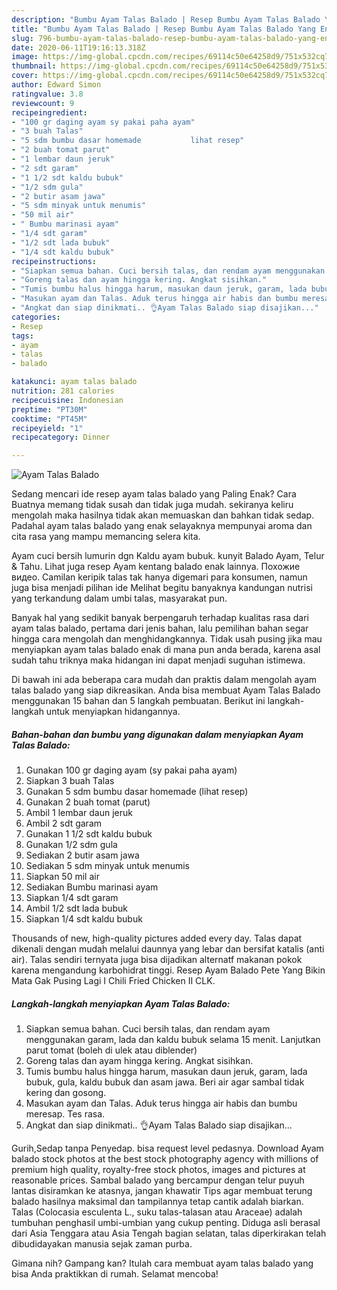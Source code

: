 ```yaml
---
description: "Bumbu Ayam Talas Balado | Resep Bumbu Ayam Talas Balado Yang Enak dan Simpel"
title: "Bumbu Ayam Talas Balado | Resep Bumbu Ayam Talas Balado Yang Enak dan Simpel"
slug: 796-bumbu-ayam-talas-balado-resep-bumbu-ayam-talas-balado-yang-enak-dan-simpel
date: 2020-06-11T19:16:13.318Z
image: https://img-global.cpcdn.com/recipes/69114c50e64258d9/751x532cq70/ayam-talas-balado-foto-resep-utama.jpg
thumbnail: https://img-global.cpcdn.com/recipes/69114c50e64258d9/751x532cq70/ayam-talas-balado-foto-resep-utama.jpg
cover: https://img-global.cpcdn.com/recipes/69114c50e64258d9/751x532cq70/ayam-talas-balado-foto-resep-utama.jpg
author: Edward Simon
ratingvalue: 3.8
reviewcount: 9
recipeingredient:
- "100 gr daging ayam sy pakai paha ayam"
- "3 buah Talas"
- "5 sdm bumbu dasar homemade           lihat resep"
- "2 buah tomat parut"
- "1 lembar daun jeruk"
- "2 sdt garam"
- "1 1/2 sdt kaldu bubuk"
- "1/2 sdm gula"
- "2 butir asam jawa"
- "5 sdm minyak untuk menumis"
- "50 mil air"
- " Bumbu marinasi ayam"
- "1/4 sdt garam"
- "1/2 sdt lada bubuk"
- "1/4 sdt kaldu bubuk"
recipeinstructions:
- "Siapkan semua bahan. Cuci bersih talas, dan rendam ayam menggunakan garam, lada dan kaldu bubuk selama 15 menit. Lanjutkan parut tomat (boleh di ulek atau diblender)"
- "Goreng talas dan ayam hingga kering. Angkat sisihkan."
- "Tumis bumbu halus hingga harum, masukan daun jeruk, garam, lada bubuk, gula, kaldu bubuk dan asam jawa. Beri air agar sambal tidak kering dan gosong."
- "Masukan ayam dan Talas. Aduk terus hingga air habis dan bumbu meresap. Tes rasa."
- "Angkat dan siap dinikmati.. 👌Ayam Talas Balado siap disajikan..."
categories:
- Resep
tags:
- ayam
- talas
- balado

katakunci: ayam talas balado 
nutrition: 281 calories
recipecuisine: Indonesian
preptime: "PT30M"
cooktime: "PT45M"
recipeyield: "1"
recipecategory: Dinner

---
```



![Ayam Talas Balado](https://img-global.cpcdn.com/recipes/69114c50e64258d9/751x532cq70/ayam-talas-balado-foto-resep-utama.jpg)

Sedang mencari ide resep ayam talas balado yang Paling Enak? Cara Buatnya memang tidak susah dan tidak juga mudah. sekiranya keliru mengolah maka hasilnya tidak akan memuaskan dan bahkan tidak sedap. Padahal ayam talas balado yang enak selayaknya mempunyai aroma dan cita rasa yang mampu memancing selera kita.

Ayam cuci bersih lumurin dgn Kaldu ayam bubuk. kunyit Balado Ayam, Telur &amp; Tahu. Lihat juga resep Ayam kentang balado enak lainnya. Похожие видео. Camilan keripik talas tak hanya digemari para konsumen, namun juga bisa menjadi pilihan ide Melihat begitu banyaknya kandungan nutrisi yang terkandung dalam umbi talas, masyarakat pun.

Banyak hal yang sedikit banyak berpengaruh terhadap kualitas rasa dari ayam talas balado, pertama dari jenis bahan, lalu pemilihan bahan segar hingga cara mengolah dan menghidangkannya. Tidak usah pusing jika mau menyiapkan ayam talas balado enak di mana pun anda berada, karena asal sudah tahu triknya maka hidangan ini dapat menjadi suguhan istimewa.


Di bawah ini ada beberapa cara mudah dan praktis dalam mengolah ayam talas balado yang siap dikreasikan. Anda bisa membuat Ayam Talas Balado menggunakan 15 bahan dan 5 langkah pembuatan. Berikut ini langkah-langkah untuk menyiapkan hidangannya.

<!--inarticleads1-->

##### Bahan-bahan dan bumbu yang digunakan dalam menyiapkan Ayam Talas Balado:

1. Gunakan 100 gr daging ayam (sy pakai paha ayam)
1. Siapkan 3 buah Talas
1. Gunakan 5 sdm bumbu dasar homemade           (lihat resep)
1. Gunakan 2 buah tomat (parut)
1. Ambil 1 lembar daun jeruk
1. Ambil 2 sdt garam
1. Gunakan 1 1/2 sdt kaldu bubuk
1. Gunakan 1/2 sdm gula
1. Sediakan 2 butir asam jawa
1. Sediakan 5 sdm minyak untuk menumis
1. Siapkan 50 mil air
1. Sediakan  Bumbu marinasi ayam
1. Siapkan 1/4 sdt garam
1. Ambil 1/2 sdt lada bubuk
1. Siapkan 1/4 sdt kaldu bubuk


Thousands of new, high-quality pictures added every day. Talas dapat dikenali dengan mudah melalui daunnya yang lebar dan bersifat katalis (anti air). Talas sendiri ternyata juga bisa dijadikan alternatf makanan pokok karena mengandung karbohidrat tinggi. Resep Ayam Balado Pete Yang Bikin Mata Gak Pusing Lagi I Chili Fried Chicken II CLK. 

<!--inarticleads2-->

##### Langkah-langkah menyiapkan Ayam Talas Balado:

1. Siapkan semua bahan. Cuci bersih talas, dan rendam ayam menggunakan garam, lada dan kaldu bubuk selama 15 menit. Lanjutkan parut tomat (boleh di ulek atau diblender)
1. Goreng talas dan ayam hingga kering. Angkat sisihkan.
1. Tumis bumbu halus hingga harum, masukan daun jeruk, garam, lada bubuk, gula, kaldu bubuk dan asam jawa. Beri air agar sambal tidak kering dan gosong.
1. Masukan ayam dan Talas. Aduk terus hingga air habis dan bumbu meresap. Tes rasa.
1. Angkat dan siap dinikmati.. 👌Ayam Talas Balado siap disajikan...


Gurih,Sedap tanpa Penyedap. bisa request level pedasnya. Download Ayam balado stock photos at the best stock photography agency with millions of premium high quality, royalty-free stock photos, images and pictures at reasonable prices. Sambal balado yang bercampur dengan telur puyuh lantas disiramkan ke atasnya, jangan khawatir Tips agar membuat terung balado hasilnya maksimal dan tampilannya tetap cantik adalah biarkan. Talas (Colocasia esculenta L., suku talas-talasan atau Araceae) adalah tumbuhan penghasil umbi-umbian yang cukup penting. Diduga asli berasal dari Asia Tenggara atau Asia Tengah bagian selatan, talas diperkirakan telah dibudidayakan manusia sejak zaman purba. 

Gimana nih? Gampang kan? Itulah cara membuat ayam talas balado yang bisa Anda praktikkan di rumah. Selamat mencoba!
